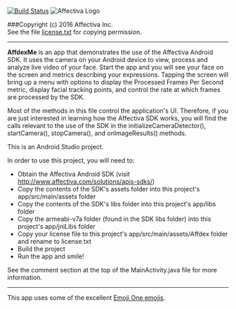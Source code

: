 [![Build Status](https://travis-ci.org/Affectiva/affdexme-android.svg)](https://travis-ci.org/Affectiva/affdexme-android)
![Affectiva Logo](http://developer.affectiva.com/images/logo.png)

###Copyright (c) 2016 Affectiva Inc. <br> See the file [license.txt](license.txt) for copying permission.

*****************************

**AffdexMe** is an app that demonstrates the use of the Affectiva Android SDK.  It uses the camera on your Android device to view, process and analyze live video of your face. Start the app and you will see your face on the screen and metrics describing your expressions. Tapping the screen will bring up a menu with options to display the Processed Frames Per Second metric, display facial tracking points, and control the rate at which frames are processed by the SDK.

Most of the methods in this file control the application's UI. Therefore, if you are just interested in learning how the Affectiva SDK works, you will find the calls relevant to the use of the SDK in the initializeCameraDetector(), startCamera(), stopCamera(), and onImageResults() methods.

This is an Android Studio project.

In order to use this project, you will need to:
- Obtain the Affectiva Android SDK (visit http://www.affectiva.com/solutions/apis-sdks/)
- Copy the contents of the SDK's assets folder into this project's app/src/main/assets folder
- Copy the contents of the SDK's libs folder into this project's app/libs folder
- Copy the armeabi-v7a folder (found in the SDK libs folder) into this project's app/jniLibs folder
- Copy your license file to this project's app/src/main/assets/Affdex folder and rename to license.txt
- Build the project
- Run the app and smile!

See the comment section at the top of the MainActivity.java file for more information.

***

This app uses some of the excellent [Emoji One emojis](http://emojione.com).
